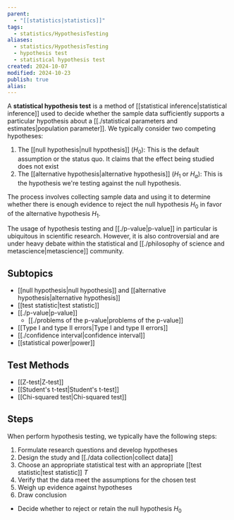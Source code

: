 ```yaml
---
parent:
  - "[[statistics|statistics]]"
tags:
  - statistics/HypothesisTesting
aliases:
  - statistics/HypothesisTesting
  - hypothesis test
  - statistical hypothesis test
created: 2024-10-07
modified: 2024-10-23
publish: true
alias: 
---
```

A **statistical hypothesis test** is a method of [[statistical inference|statistical inference]] used to decide whether the sample data sufficiently supports a particular hypothesis about a [[./statistical parameters and estimates|population parameter]]. We typically consider two competing hypotheses:

1. The [[null hypothesis|null hypothesis]] ($H_0$): This is the default assumption or the status quo. It claims that the effect being studied does not exist
2. The [[alternative hypothesis|alternative hypothesis]] ($H_1$ or $H_a$): This is the hypothesis we're testing against the null hypothesis.

The process involves collecting sample data and using it to determine whether there is enough evidence to reject the null hypothesis $H_0$ in favor of the alternative hypothesis $H_1$.

The usage of hypothesis testing and [[./p-value|p-value]] in particular is ubiquitous in scientific research. However, it is also controversial and are under heavy debate within the statistical and [[./philosophy of science and metascience|metascience]] community.

## Subtopics
- [[null hypothesis|null hypothesis]] and [[alternative hypothesis|alternative hypothesis]]
- [[test statistic|test statistic]]
- [[./p-value|p-value]]
  - [[./problems of the p-value|problems of the p-value]]
- [[Type I and type II errors|Type I and type II errors]]
- [[./confidence interval|confidence interval]]
- [[statistical power|power]]

## Test Methods
- [[Z-test|Z-test]]
- [[Student's t-test|Student's t-test]]
- [[Chi-squared test|Chi-squared test]]

## Steps
When perform hypothesis testing, we typically have the following steps:
1. Formulate research questions and develop hypotheses
2. Design the study and [[./data collection|collect data]]
3. Choose an appropriate statistical test with an appropriate [[test statistic|test statistic]] $T$
4. Verify that the data meet the assumptions for the chosen test
5. Weigh up evidence against hypotheses
6. Draw conclusion
  - Decide whether to reject or retain the null hypothesis $H_0$
